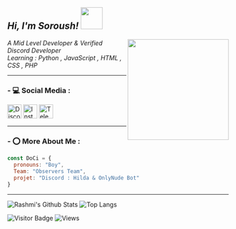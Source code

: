 <h2><em> Hi, I'm Soroush! <img src="https://cdn.discordapp.com/emojis/880521883739648060.gif?size=4096" width="50"></h2>
<img align='right' src="https://cdn.discordapp.com/attachments/869114893096345600/911259802364178463/Logo.png" width="230">
<p>A Mid Level Developer & Verified Discord Developer </br>Learning : 
Python , JavaScript , HTML , CSS , PHP
</em></p>

---
### - 💻 Social Media :

<p align="left">
<a href="https://discord.gg/Ed2EHXunFA"><img alt="Discord - ろ𝐃𝐨𝐜𝐢 𝐂𝐢𝐞𝐥𝐨#5230" title="Discord - ろ𝐃𝐨𝐜𝐢 𝐂𝐢𝐞𝐥𝐨#5230" height="32" width="32" src=https://cdn.discordapp.com/attachments/906990335006220318/911332020028846181/discord-mascot.png></a>
<a href="https://instagram.com/soroushmk_pv"><img alt="Instagram - DoCi" title="Instagram - DoCi" height="32" width="32" src=https://cdn.discordapp.com/attachments/864936919312629850/911264557777952869/instagram.png></a>
  <a href="https://t.me/soroush_mirkazemi"><img alt="Telegram - DoCi" title="Telegram - DoCi" height="32" width="32" src=https://cdn.discordapp.com/attachments/912414110732419123/916621972081885204/telegram_PNG34.png></a>

</p>

---


### - ⭕ More About Me :

```javascript
const DoCi = {
  pronouns: "Boy",
  Team: "Observers Team",
  projet: "Discord : Hilda & OnlyNude Bot"
}
```

---

![Rashmi's Github Stats](https://github-readme-stats.vercel.app/api?username=DoCi-Mk&count_private=true&show_icons=true&include_all_commits=true)
![Top Langs](https://github-readme-stats.vercel.app/api/top-langs/?username=DoCi-Mk&hide=TeX&layout=compact)

![Visitor Badge](https://visitor-badge.laobi.icu/badge?page_id=DoCi-Mk.DoCi-Mk)
![Views](https://komarev.com/ghpvc/?username=DoCi-Mk&style=flat-square&label=Views)
